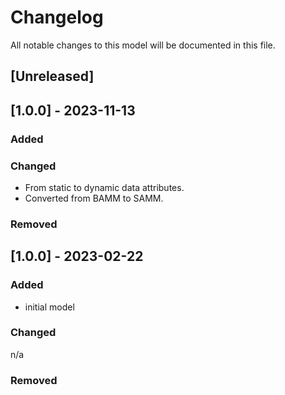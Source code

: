 # Changelog
All notable changes to this model will be documented in this file.

## [Unreleased]

## [1.0.0] - 2023-11-13
### Added

### Changed
* From static to dynamic data attributes.
* Converted from BAMM to SAMM.

### Removed

## [1.0.0] - 2023-02-22
### Added
- initial model

### Changed
n/a

### Removed

